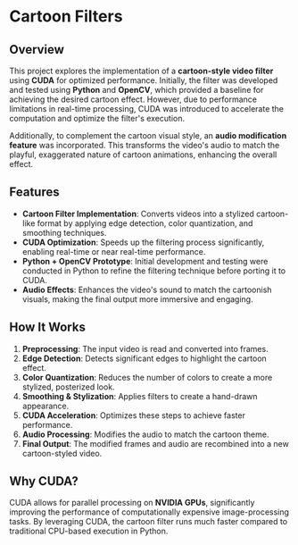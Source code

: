 # Cartoon Filters
## Overview  

This project explores the implementation of a **cartoon-style video filter** using **CUDA** for optimized performance. Initially, the filter was developed and tested using **Python** and **OpenCV**, which provided a baseline for achieving the desired cartoon effect. However, due to performance limitations in real-time processing, CUDA was introduced to accelerate the computation and optimize the filter's execution.  

Additionally, to complement the cartoon visual style, an **audio modification feature** was incorporated. This transforms the video's audio to match the playful, exaggerated nature of cartoon animations, enhancing the overall effect.  

## Features  

- **Cartoon Filter Implementation**: Converts videos into a stylized cartoon-like format by applying edge detection, color quantization, and smoothing techniques.  
- **CUDA Optimization**: Speeds up the filtering process significantly, enabling real-time or near real-time performance.  
- **Python + OpenCV Prototype**: Initial development and testing were conducted in Python to refine the filtering technique before porting it to CUDA.  
- **Audio Effects**: Enhances the video's sound to match the cartoonish visuals, making the final output more immersive and engaging.  

## How It Works  

1. **Preprocessing**: The input video is read and converted into frames.  
2. **Edge Detection**: Detects significant edges to highlight the cartoon effect.  
3. **Color Quantization**: Reduces the number of colors to create a more stylized, posterized look.  
4. **Smoothing & Stylization**: Applies filters to create a hand-drawn appearance.  
5. **CUDA Acceleration**: Optimizes these steps to achieve faster performance.  
6. **Audio Processing**: Modifies the audio to match the cartoon theme.  
7. **Final Output**: The modified frames and audio are recombined into a new cartoon-styled video.  

## Why CUDA?  

CUDA allows for parallel processing on **NVIDIA GPUs**, significantly improving the performance of computationally expensive image-processing tasks. By leveraging CUDA, the cartoon filter runs much faster compared to traditional CPU-based execution in Python.  
